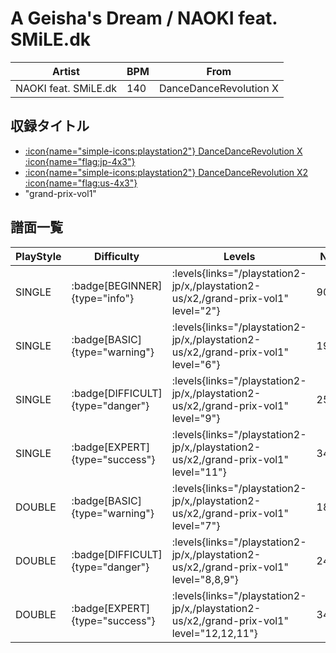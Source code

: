 # A Geisha's Dream / NAOKI feat. SMiLE.dk

|Artist|BPM|From|
|------|---|----|
|NAOKI feat. SMiLE.dk|140|DanceDanceRevolution X|

## 収録タイトル

- [:icon{name="simple-icons:playstation2"} DanceDanceRevolution X :icon{name="flag:jp-4x3"}](/playstation2-jp/x)
- [:icon{name="simple-icons:playstation2"} DanceDanceRevolution X2 :icon{name="flag:us-4x3"}](/playstation2-us/x2)
- "grand-prix-vol1"

## 譜面一覧

|PlayStyle|Difficulty|Levels|Notes|Movie|
|---------|----------|------|-----|-----|
|SINGLE| :badge[BEGINNER]{type="info"}| :levels{links="/playstation2-jp/x,/playstation2-us/x2,/grand-prix-vol1" level="2"}|90/0||
|SINGLE| :badge[BASIC]{type="warning"}| :levels{links="/playstation2-jp/x,/playstation2-us/x2,/grand-prix-vol1" level="6"}|192/10||
|SINGLE| :badge[DIFFICULT]{type="danger"}| :levels{links="/playstation2-jp/x,/playstation2-us/x2,/grand-prix-vol1" level="9"}|254/30||
|SINGLE| :badge[EXPERT]{type="success"}| :levels{links="/playstation2-jp/x,/playstation2-us/x2,/grand-prix-vol1" level="11"}|340/30||
|DOUBLE| :badge[BASIC]{type="warning"}| :levels{links="/playstation2-jp/x,/playstation2-us/x2,/grand-prix-vol1" level="7"}|188/8||
|DOUBLE| :badge[DIFFICULT]{type="danger"}| :levels{links="/playstation2-jp/x,/playstation2-us/x2,/grand-prix-vol1" level="8,8,9"}|240/10||
|DOUBLE| :badge[EXPERT]{type="success"}| :levels{links="/playstation2-jp/x,/playstation2-us/x2,/grand-prix-vol1" level="12,12,11"}|341/16||

